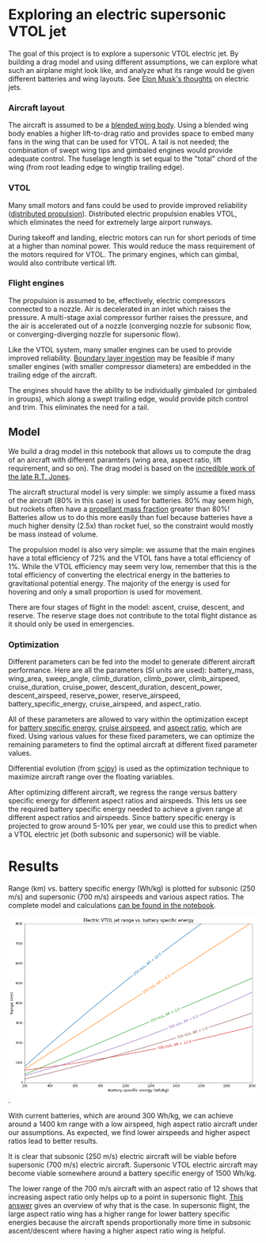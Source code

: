 # Exploring an electric supersonic VTOL jet

The goal of this project is to explore a supersonic VTOL electric jet. By building a drag model and using different assumptions, we can explore what such an airplane might look like, and analyze what its range would be given different batteries and wing layouts. See [Elon Musk's thoughts](https://www.youtube.com/watch?v=RyS92KPQnjk) on electric jets.

### Aircraft layout

The aircraft is assumed to be a [blended wing body](https://en.wikipedia.org/wiki/Blended_wing_body). Using a blended wing body enables a higher lift-to-drag ratio and provides space to embed many fans in the wing that can be used for VTOL. A tail is not needed; the combination of swept wing tips and gimbaled engines would provide adequate control. The fuselage length is set equal to the "total" chord of the wing (from root leading edge to wingtip trailing edge).


### VTOL

Many small motors and fans could be used to provide improved reliability ([distributed propulsion](https://en.wikipedia.org/wiki/Distributed_propulsion)). Distributed electric propulsion enables VTOL, which eliminates the need for extremely large airport runways.

During takeoff and landing, electric motors can run for short periods of time at a higher than nominal power. This would reduce the mass requirement of the motors required for VTOL. The primary engines, which can gimbal, would also contribute vertical lift.

### Flight engines

The propulsion is assumed to be, effectively, electric compressors connected to a nozzle. Air is decelerated in an inlet which raises the pressure. A multi-stage axial compressor further raises the pressure, and the air is accelerated out of a nozzle (converging nozzle for subsonic flow, or converging-diverging nozzle for supersonic flow).

Like the VTOL system, many smaller engines can be used to provide improved reliability. [Boundary layer ingestion](https://en.wikipedia.org/wiki/Boundary_layer#Boundary_layer_ingestion) may be feasible if many smaller engines (with smaller compressor diameters) are embedded in the trailing edge of the aircraft.

The engines should have the ability to be individually gimbaled (or gimbaled in groups), which along a swept trailing edge, would provide pitch control and trim. This eliminates the need for a tail.

## Model

We build a drag model in this notebook that allows us to compute the drag of an aircraft with different paramters (wing area, aspect ratio, lift requirement, and so on). The drag model is based on the [incredible work of the late R.T. Jones](https://ntrs.nasa.gov/archive/nasa/casi.ntrs.nasa.gov/19760011971.pdf).

The aircraft structural model is very simple: we simply assume a fixed mass of the aircraft (80% in this case) is used for batteries. 80% may seem high, but rockets often have a [propellant mass fraction](https://en.wikipedia.org/wiki/Propellant_mass_fraction) greater than 80%! Batteries allow us to do this more easily than fuel because batteries have a much higher density (2.5x) than rocket fuel, so the constraint would mostly be mass instead of volume.

The propulsion model is also very simple: we assume that the main engines have a total efficiency of 72% and the VTOL fans have a total efficiency of 1%. While the VTOL efficiency may seem very low, remember that this is the total efficiency of converting the electrical energy in the batteries to gravitational potential energy. The majority of the energy is used for hovering and only a small proportion is used for movement.

There are four stages of flight in the model: ascent, cruise, descent, and reserve. The reserve stage does not contribute to the total flight distance as it should only be used in emergencies.

### Optimization

Different parameters can be fed into the model to generate different aircraft performance. Here are all the parameters (SI units are used): battery_mass, wing_area, sweep_angle, climb_duration, climb_power, climb_airspeed, cruise_duration, cruise_power, descent_duration, descent_power, descent_airspeed, reserve_power, reserve_airspeed, battery_specific_energy, cruise_airspeed, and aspect_ratio.

All of these parameters are allowed to vary within the optimization except for [battery specific energy](https://en.wikipedia.org/wiki/Specific_energy), [cruise airspeed](https://en.wikipedia.org/wiki/True_airspeed), and [aspect ratio](https://en.wikipedia.org/wiki/Aspect_ratio_(aeronautics)), which are fixed. Using various values for these fixed parameters, we can optimize the remaining parameters to find the optimal aircraft at different fixed parameter values.

Differential evolution (from [scipy](https://docs.scipy.org/doc/scipy/reference/generated/scipy.optimize.differential_evolution.html)) is used as the optimization technique to maximize aircraft range over the floating variables.

After optimizing different aircraft, we regress the range versus battery specific energy for different aspect ratios and airspeeds. This lets us see the required battery specific energy needed to achieve a given range at different aspect ratios and airspeeds. Since battery specific energy is projected to grow around 5-10% per year, we could use this to predict when a VTOL electric jet (both subsonic and supersonic) will be viable.

# Results
Range (km) vs. battery specific energy (Wh/kg) is plotted for subsonic (250 m/s) and supersonic (700 m/s) airspeeds and various aspect ratios. The complete model and calculations [can be found in the notebook](https://github.com/gusgordon/electric_jet/blob/master/plane.ipynb).

![results_plot](results.png "Results").

With current batteries, which are around 300 Wh/kg, we can achieve around a 1400 km range with a low airspeed, high aspect ratio aircraft under our assumptions. As expected, we find lower airspeeds and higher aspect ratios lead to better results.

It is clear that subsonic (250 m/s) electric aircraft will be viable before supersonic (700 m/s) electric aircraft. Supersonic VTOL electric aircraft may become viable somewhere around a battery specific energy of 1500 Wh/kg.

The lower range of the 700 m/s aircraft with an aspect ratio of 12 shows that increasing aspect ratio only helps up to a point in supersonic flight. [This answer](https://aviation.stackexchange.com/questions/36761/why-does-the-aspect-ratio-of-a-wing-become-less-important-at-supersonic-speeds) gives an overview of why that is the case. In supersonic flight, the large aspect ratio wing has a higher range for lower battery specific energies because the aircraft spends proportionally more time in subsonic ascent/descent where having a higher aspect ratio wing is helpful.
